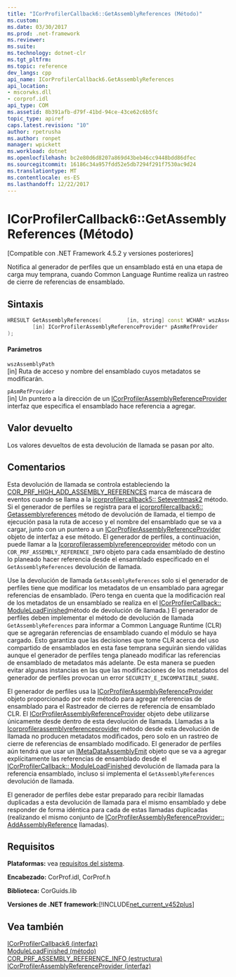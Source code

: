 ```yaml
---
title: "ICorProfilerCallback6::GetAssemblyReferences (Método)"
ms.custom: 
ms.date: 03/30/2017
ms.prod: .net-framework
ms.reviewer: 
ms.suite: 
ms.technology: dotnet-clr
ms.tgt_pltfrm: 
ms.topic: reference
dev_langs: cpp
api_name: ICorProfilerCallback6.GetAssemblyReferences
api_location:
- mscorwks.dll
- corprof.idl
api_type: COM
ms.assetid: 8b391afb-d79f-41bd-94ce-43ce62c6b5fc
topic_type: apiref
caps.latest.revision: "10"
author: rpetrusha
ms.author: ronpet
manager: wpickett
ms.workload: dotnet
ms.openlocfilehash: bc2e80d6d8207a869d43beb46cc9448bdd86dfec
ms.sourcegitcommit: 16186c34a957fdd52e5db7294f291f7530ac9d24
ms.translationtype: MT
ms.contentlocale: es-ES
ms.lasthandoff: 12/22/2017
---
```

# <a name="icorprofilercallback6getassemblyreferences-method"></a>ICorProfilerCallback6::GetAssemblyReferences (Método)
[Compatible con .NET Framework 4.5.2 y versiones posteriores]  
  
 Notifica al generador de perfiles que un ensamblado está en una etapa de carga muy temprana, cuando Common Language Runtime realiza un rastreo de cierre de referencias de ensamblado.  
  
## <a name="syntax"></a>Sintaxis  
  
```cpp
HRESULT GetAssemblyReferences(        [in, string] const WCHAR* wszAssemblyPath,  
        [in] ICorProfilerAssemblyReferenceProvider* pAsmRefProvider  
);  
```  
  
#### <a name="parameters"></a>Parámetros  
 `wszAssemblyPath`  
 [in] Ruta de acceso y nombre del ensamblado cuyos metadatos se modificarán.  
  
 `pAsmRefProvider`  
 [in] Un puntero a la dirección de un [ICorProfilerAssemblyReferenceProvider](../../../../docs/framework/unmanaged-api/profiling/icorprofilerassemblyreferenceprovider-interface.md) interfaz que especifica el ensamblado hace referencia a agregar.  
  
## <a name="return-value"></a>Valor devuelto  
 Los valores devueltos de esta devolución de llamada se pasan por alto.  
  
## <a name="remarks"></a>Comentarios  
 Esta devolución de llamada se controla estableciendo la [COR_PRF_HIGH_ADD_ASSEMBLY_REFERENCES](../../../../docs/framework/unmanaged-api/profiling/cor-prf-high-monitor-enumeration.md) marca de máscara de eventos cuando se llama a la [icorprofilercallback5:: Seteventmask2](../../../../docs/framework/unmanaged-api/profiling/icorprofilerinfo5-seteventmask2-method.md) método. Si el generador de perfiles se registra para el [icorprofilercallback6:: Getassemblyreferences](../../../../docs/framework/unmanaged-api/profiling/icorprofilercallback6-getassemblyreferences-method.md) método de devolución de llamada, el tiempo de ejecución pasa la ruta de acceso y el nombre del ensamblado que se va a cargar, junto con un puntero a un [ ICorProfilerAssemblyReferenceProvider](../../../../docs/framework/unmanaged-api/profiling/icorprofilerassemblyreferenceprovider-interface.md) objeto de interfaz a ese método. El generador de perfiles, a continuación, puede llamar a la [Icorprofilerassemblyreferenceprovider](../../../../docs/framework/unmanaged-api/profiling/icorprofilerassemblyreferenceprovider-addassemblyreference-method.md) método con un `COR_PRF_ASSEMBLY_REFERENCE_INFO` objeto para cada ensamblado de destino lo planeado hacer referencia desde el ensamblado especificado en el `GetAssemblyReferences` devolución de llamada.  
  
 Use la devolución de llamada `GetAssemblyReferences` solo si el generador de perfiles tiene que modificar los metadatos de un ensamblado para agregar referencias de ensamblado. (Pero tenga en cuenta que la modificación real de los metadatos de un ensamblado se realiza en el [ICorProfilerCallback:: ModuleLoadFinished](../../../../docs/framework/unmanaged-api/profiling/icorprofilercallback-moduleloadfinished-method.md)método de devolución de llamada.) El generador de perfiles deben implementar el método de devolución de llamada `GetAssemblyReferences` para informar a Common Language Runtime (CLR) que se agregarán referencias de ensamblado cuando el módulo se haya cargado.  Esto garantiza que las decisiones que tome CLR acerca del uso compartido de ensamblados en esta fase temprana seguirán siendo válidas aunque el generador de perfiles tenga planeado modificar las referencias de ensamblado de metadatos más adelante.  De esta manera se pueden evitar algunas instancias en las que las modificaciones de los metadatos del generador de perfiles provocan un error `SECURITY_E_INCOMPATIBLE_SHARE`.  
  
 El generador de perfiles usa la [ICorProfilerAssemblyReferenceProvider](../../../../docs/framework/unmanaged-api/profiling/icorprofilerassemblyreferenceprovider-interface.md) objeto proporcionado por este método para agregar referencias de ensamblado para el Rastreador de cierres de referencia de ensamblado CLR.  El [ICorProfilerAssemblyReferenceProvider](../../../../docs/framework/unmanaged-api/profiling/icorprofilerassemblyreferenceprovider-interface.md) objeto debe utilizarse únicamente desde dentro de esta devolución de llamada. Llamadas a la [Icorprofilerassemblyreferenceprovider](../../../../docs/framework/unmanaged-api/profiling/icorprofilerassemblyreferenceprovider-addassemblyreference-method.md) método desde esta devolución de llamada no producen metadatos modificados, pero solo en un rastreo de cierre de referencias de ensamblado modificado. El generador de perfiles aún tendrá que usar un [IMetaDataAssemblyEmit](../../../../docs/framework/unmanaged-api/metadata/imetadataassemblyemit-interface.md) objeto que se va a agregar explícitamente las referencias de ensamblado desde el [ICorProfilerCallback:: ModuleLoadFinished](../../../../docs/framework/unmanaged-api/profiling/icorprofilercallback-moduleloadfinished-method.md) devolución de llamada para la referencia ensamblado, incluso si implementa el `GetAssemblyReferences` devolución de llamada.  
  
 El generador de perfiles debe estar preparado para recibir llamadas duplicadas a esta devolución de llamada para el mismo ensamblado y debe responder de forma idéntica para cada de estas llamadas duplicadas (realizando el mismo conjunto de [ICorProfilerAssemblyReferenceProvider:: AddAssemblyReference](../../../../docs/framework/unmanaged-api/profiling/icorprofilerassemblyreferenceprovider-addassemblyreference-method.md) llamadas).  
  
## <a name="requirements"></a>Requisitos  
 **Plataformas:** vea [requisitos del sistema](../../../../docs/framework/get-started/system-requirements.md).  
  
 **Encabezado:** CorProf.idl, CorProf.h  
  
 **Biblioteca:** CorGuids.lib  
  
 **Versiones de .NET framework:**[!INCLUDE[net_current_v452plus](../../../../includes/net-current-v452plus-md.md)]  
  
## <a name="see-also"></a>Vea también  
 [ICorProfilerCallback6 (interfaz)](../../../../docs/framework/unmanaged-api/profiling/icorprofilercallback6-interface.md)  
 [ModuleLoadFinished (método)](../../../../docs/framework/unmanaged-api/profiling/icorprofilercallback-moduleloadfinished-method.md)  
 [COR_PRF_ASSEMBLY_REFERENCE_INFO (estructura)](../../../../docs/framework/unmanaged-api/profiling/cor-prf-assembly-reference-info-structure.md)  
 [ICorProfilerAssemblyReferenceProvider (interfaz)](../../../../docs/framework/unmanaged-api/profiling/icorprofilerassemblyreferenceprovider-interface.md)
